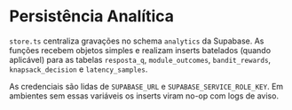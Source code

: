 # Persistência Analítica

`store.ts` centraliza gravações no schema `analytics` da Supabase. As funções recebem objetos simples e realizam inserts batelados (quando aplicável) para as tabelas `resposta_q`, `module_outcomes`, `bandit_rewards`, `knapsack_decision` e `latency_samples`.

As credenciais são lidas de `SUPABASE_URL` e `SUPABASE_SERVICE_ROLE_KEY`. Em ambientes sem essas variáveis os inserts viram no-op com logs de aviso.
